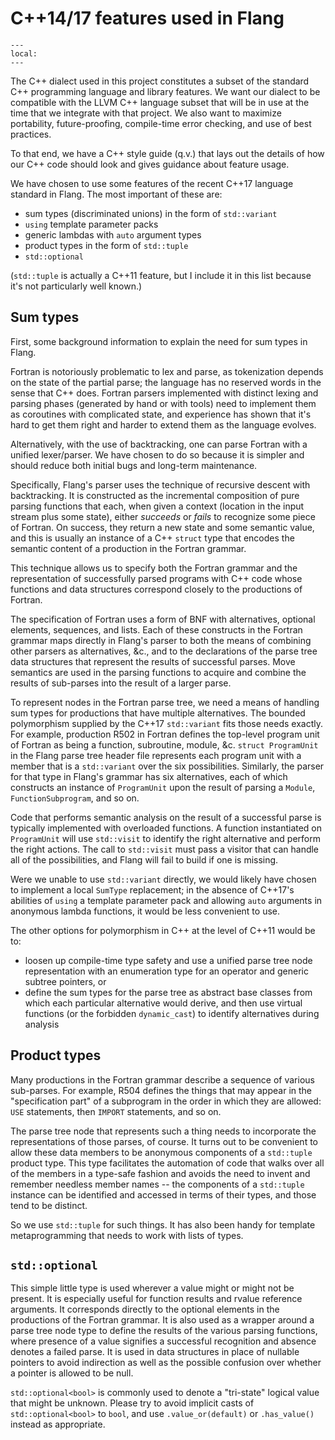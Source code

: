 <!--===- docs/C++17.md

   Part of the LLVM Project, under the Apache License v2.0 with LLVM Exceptions.
   See https://llvm.org/LICENSE.txt for license information.
   SPDX-License-Identifier: Apache-2.0 WITH LLVM-exception

-->

# C++14/17 features used in Flang

```{contents}
---
local:
---
```

The C++ dialect used in this project constitutes a subset of the
standard C++ programming language and library features.
We want our dialect to be compatible with the LLVM C++ language
subset that will be in use at the time that we integrate with that
project.
We also want to maximize portability, future-proofing,
compile-time error checking, and use of best practices.

To that end, we have a C++ style guide (q.v.) that lays
out the details of how our C++ code should look and gives
guidance about feature usage.

We have chosen to use some features of the recent C++17
language standard in Flang.
The most important of these are:
* sum types (discriminated unions) in the form of `std::variant`
* `using` template parameter packs
* generic lambdas with `auto` argument types
* product types in the form of `std::tuple`
* `std::optional`

(`std::tuple` is actually a C++11 feature, but I include it
in this list because it's not particularly well known.)

## Sum types

First, some background information to explain the need for sum types
in Flang.

Fortran is notoriously problematic to lex and parse, as tokenization
depends on the state of the partial parse;
the language has no reserved words in the sense that C++ does.
Fortran parsers implemented with distinct lexing and parsing phases
(generated by hand or with tools) need to implement them as
coroutines with complicated state, and experience has shown that
it's hard to get them right and harder to extend them as the language
evolves.

Alternatively, with the use of backtracking, one can parse Fortran with
a unified lexer/parser.
We have chosen to do so because it is simpler and should reduce
both initial bugs and long-term maintenance.

Specifically, Flang's parser uses the technique of recursive descent with
backtracking.
It is constructed as the incremental composition of pure parsing functions
that each, when given a context (location in the input stream plus some state),
either _succeeds_ or _fails_ to recognize some piece of Fortran.
On success, they return a new state and some semantic value, and this is
usually an instance of a C++ `struct` type that encodes the semantic
content of a production in the Fortran grammar.

This technique allows us to specify both the Fortran grammar and the
representation of successfully parsed programs with C++ code
whose functions and data structures correspond closely to the productions
of Fortran.

The specification of Fortran uses a form of BNF with alternatives,
optional elements, sequences, and lists.  Each of these constructs
in the Fortran grammar maps directly in Flang's parser to both
the means of combining other parsers as alternatives, &c., and to
the declarations of the parse tree data structures that represent
the results of successful parses.
Move semantics are used in the parsing functions to acquire and
combine the results of sub-parses into the result of a larger
parse.

To represent nodes in the Fortran parse tree, we need a means of
handling sum types for productions that have multiple alternatives.
The bounded polymorphism supplied by the C++17 `std::variant` fits
those needs exactly.
For example, production R502 in Fortran defines the top-level
program unit of Fortran as being a function, subroutine, module, &c.
`struct ProgramUnit` in the Flang parse tree header file
represents each program unit with a member that is a `std::variant`
over the six possibilities.
Similarly, the parser for that type in Flang's grammar has six alternatives,
each of which constructs an instance of `ProgramUnit` upon the result of
parsing a `Module`, `FunctionSubprogram`, and so on.

Code that performs semantic analysis on the result of a successful
parse is typically implemented with overloaded functions.
A function instantiated on `ProgramUnit` will use `std::visit` to
identify the right alternative and perform the right actions.
The call to `std::visit` must pass a visitor that can handle all
of the possibilities, and Flang will fail to build if one is missing.

Were we unable to use `std::variant` directly, we would likely
have chosen to implement a local `SumType` replacement; in the
absence of C++17's abilities of `using` a template parameter pack
and allowing `auto` arguments in anonymous lambda functions,
it would be less convenient to use.

The other options for polymorphism in C++ at the level of C++11
would be to:
* loosen up compile-time type safety and use a unified parse tree node
  representation with an enumeration type for an operator and generic
  subtree pointers, or
* define the sum types for the parse tree as abstract base classes from
  which each particular alternative would derive, and then use virtual
  functions (or the forbidden `dynamic_cast`) to identify alternatives
  during analysis

## Product types

Many productions in the Fortran grammar describe a sequence of various
sub-parses.
For example, R504 defines the things that may appear in the "specification
part" of a subprogram in the order in which they are allowed: `USE`
statements, then `IMPORT` statements, and so on.

The parse tree node that represents such a thing needs to incorporate
the representations of those parses, of course.
It turns out to be convenient to allow these data members to be anonymous
components of a `std::tuple` product type.
This type facilitates the automation of code that walks over all of the
members in a type-safe fashion and avoids the need to invent and remember
needless member names -- the components of a `std::tuple` instance can
be identified and accessed in terms of their types, and those tend to be
distinct.

So we use `std::tuple` for such things.
It has also been handy for template metaprogramming that needs to work
with lists of types.

## `std::optional`

This simple little type is used wherever a value might or might not be
present.
It is especially useful for function results and
rvalue reference arguments.
It corresponds directly to the optional elements in the productions
of the Fortran grammar.
It is also used as a wrapper around a parse tree node type to define the
results of the various parsing functions, where presence of a value
signifies a successful recognition and absence denotes a failed parse.
It is used in data structures in place of nullable pointers to
avoid indirection as well as the possible confusion over whether a pointer
is allowed to be null.

`std::optional<bool>` is commonly used to denote a "tri-state"
logical value that might be unknown.
Please try to avoid implicit casts of `std::optional<bool>` to `bool`,
and use `.value_or(default)` or `.has_value()` instead as appropriate.
